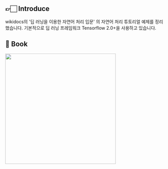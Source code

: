 ## 👉🏻 Introduce
wikidocs의 '딥 러닝을 이용한 자연어 처리 입문' 의 자연어 처리 튜토리얼 예제를 정리했습니다.
기본적으로 딥 러닝 프레임워크 Tensorflow 2.0+을 사용하고 있습니다.

## 📖 Book
<img src="https://github.com/kokokim/Tensorflow-NLP-tutorial/assets/111446760/91ecd450-f819-48fa-b15e-1a35261e13eb" width=350>
